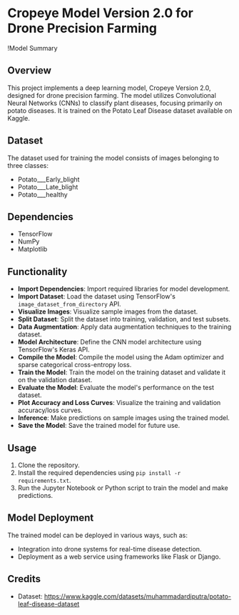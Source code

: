 # Cropeye Model Version 2.0 for Drone Precision Farming
!Model Summary
## Overview
This project implements a deep learning model, Cropeye Version 2.0, designed for drone precision farming. The model utilizes Convolutional Neural Networks (CNNs) to classify plant diseases, focusing primarily on potato diseases. It is trained on the Potato Leaf Disease dataset available on Kaggle.

## Dataset
The dataset used for training the model consists of images belonging to three classes:
- Potato___Early_blight
- Potato___Late_blight
- Potato___healthy

## Dependencies
- TensorFlow
- NumPy
- Matplotlib

## Functionality
- **Import Dependencies**: Import required libraries for model development.
- **Import Dataset**: Load the dataset using TensorFlow's `image_dataset_from_directory` API.
- **Visualize Images**: Visualize sample images from the dataset.
- **Split Dataset**: Split the dataset into training, validation, and test subsets.
- **Data Augmentation**: Apply data augmentation techniques to the training dataset.
- **Model Architecture**: Define the CNN model architecture using TensorFlow's Keras API.
- **Compile the Model**: Compile the model using the Adam optimizer and sparse categorical cross-entropy loss.
- **Train the Model**: Train the model on the training dataset and validate it on the validation dataset.
- **Evaluate the Model**: Evaluate the model's performance on the test dataset.
- **Plot Accuracy and Loss Curves**: Visualize the training and validation accuracy/loss curves.
- **Inference**: Make predictions on sample images using the trained model.
- **Save the Model**: Save the trained model for future use.

## Usage
1. Clone the repository.
2. Install the required dependencies using `pip install -r requirements.txt`.
3. Run the Jupyter Notebook or Python script to train the model and make predictions.

## Model Deployment
The trained model can be deployed in various ways, such as:
- Integration into drone systems for real-time disease detection.
- Deployment as a web service using frameworks like Flask or Django.

## Credits
- Dataset: https://www.kaggle.com/datasets/muhammadardiputra/potato-leaf-disease-dataset
